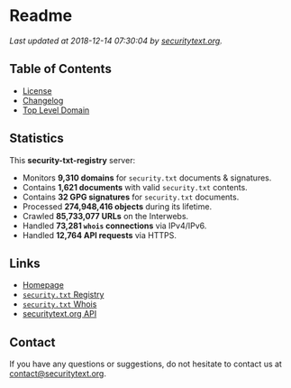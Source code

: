 # Readme

_Last updated at 2018-12-14 07:30:04 by [securitytext.org](https://securitytext.org)._

## Table of Contents

* [License](LICENSE.md)
* [Changelog](CHANGELOG.md)
* [Top Level Domain](TLD.md)

## Statistics

This **security-txt-registry** server:

* Monitors **9,310 domains** for `security.txt` documents & signatures.
* Contains **1,621 documents** with valid `security.txt` contents.
* Contains **32 GPG signatures** for `security.txt` documents.
* Processed **274,948,416 objects** during its lifetime.
* Crawled **85,733,077 URLs** on the Interwebs.
* Handled **73,281 `whois` connections** via IPv4/IPv6.
* Handled **12,764 API requests** via HTTPS.

## Links

* [Homepage](https://securitytext.org)
* [`security.txt` Registry](https://registry.securitytext.org)
* [`security.txt` Whois](https://whois.securitytext.org)
* [securitytext.org API](https://api.securitytext.org)

## Contact

If you have any questions or suggestions, do not hesitate to contact us at contact@securitytext.org.
